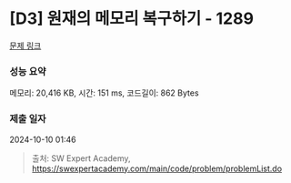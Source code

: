 # [D3] 원재의 메모리 복구하기 - 1289 

[문제 링크](https://swexpertacademy.com/main/code/problem/problemDetail.do?contestProbId=AV19AcoKI9sCFAZN) 

### 성능 요약

메모리: 20,416 KB, 시간: 151 ms, 코드길이: 862 Bytes

### 제출 일자

2024-10-10 01:46



> 출처: SW Expert Academy, https://swexpertacademy.com/main/code/problem/problemList.do